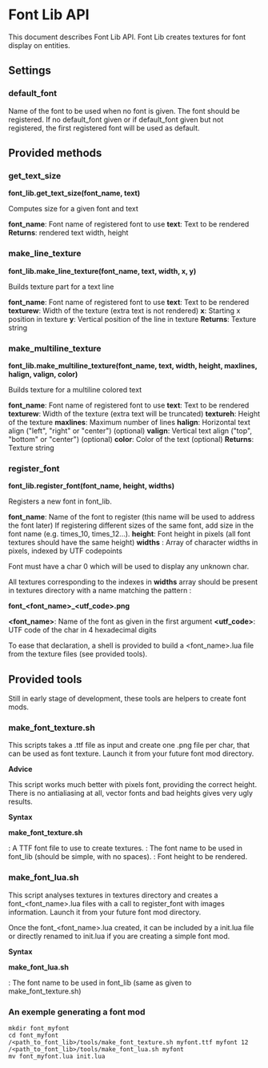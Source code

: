 # Font Lib API
This document describes Font Lib API. Font Lib creates textures for font display on entities.

## Settings
### default_font
Name of the font to be used when no font is given. The font should be registered.
If no default\_font given or if default\_font given but not registered, the first registered font will be used as default.

## Provided methods
### get\_text\_size
**font\_lib.get\_text\_size(font\_name, text)**

Computes size for a given font and text

**font\_name**: Font name of registered font to use
**text**: Text to be rendered
**Returns**: rendered text width, height

### make\_line\_texture
**font\_lib.make\_line\_texture(font\_name, text, width, x, y)**

Builds texture part for a text line

**font\_name**: Font name of registered font to use
**text**: Text to be rendered
**texturew**: Width of the texture (extra text is not rendered)
**x**: Starting x position in texture
**y**: Vertical position of the line in texture
**Returns**: Texture string

### make\_multiline\_texture
**font\_lib.make\_multiline\_texture(font\_name, text, width, height, maxlines, halign, valign, color)**

Builds texture for a multiline colored text

**font\_name**: Font name of registered font to use
**text**: Text to be rendered
**texturew**: Width of the texture (extra text will be truncated)
**textureh**: Height of the texture
**maxlines**: Maximum number of lines
**halign**: Horizontal text align ("left", "right" or "center") (optional)
**valign**: Vertical text align ("top", "bottom" or "center") (optional)
**color**: Color of the text (optional)
**Returns**: Texture string

### register\_font
**font\_lib.register_font(font\_name, height, widths)**

Registers a new font in font_lib.

**font\_name**: Name of the font to register (this name will be used to address the font later)
If registering different sizes of the same font, add size in the font name (e.g. times\_10,  times\_12...).
**height**: Font height in pixels (all font textures should have the same height)
**widths** : Array of character widths in pixels, indexed by UTF codepoints

Font must have a char 0 which will be used to display any unknown char.

All textures corresponding to the indexes in **widths** array should be present in textures directory with a name matching the pattern :

**font\_<font\_name>_<utf\_code>.png**

**<font\_name>**: Name of the font as given in the first argument
**<utf\_code>**: UTF code of the char in 4 hexadecimal digits

To ease that declaration, a shell is provided to build a <font\_name>.lua file from the texture files (see provided tools).

## Provided tools

Still in early stage of development, these tools are helpers to create font mods.

### make_font_texture.sh

This scripts takes a .ttf file as input and create one .png file per char, that can be used as font texture. Launch it from your future font mod directory. 

__Advice__

This script works much better with pixels font, providing the correct height. There is no antialiasing at all, vector fonts and bad heights gives very ugly results.

__Syntax__

**make\_font\_texture.sh <fontfile> <fontname> <fontsize>**

**<fontfile>**: A TTF font file to use to create textures.
**<fontname>**: The font name to be used in font_lib (should be simple, with no spaces).
**<fontsize>**: Font height to be rendered.

### make_font_lua.sh

This script analyses textures in textures directory and creates a font\_<font\_name>.lua files with a call to register_font with images information. Launch it from your future font mod directory. 

Once the font\_<font\_name>.lua created, it can be included by a init.lua file or directly renamed to init.lua if you are creating a simple font mod.

__Syntax__

**make\_font_lua.sh <fontname>**

**<fontname>**: The font name to be used in font_lib (same as given to make\_font\_texture.sh)

### An exemple generating a font mod

    mkdir font_myfont
    cd font_myfont
    /<path_to_font_lib>/tools/make_font_texture.sh myfont.ttf myfont 12
    /<path_to_font_lib>/tools/make_font_lua.sh myfont
    mv font_myfont.lua init.lua





